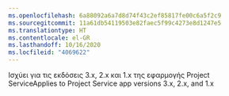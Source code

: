 ```yaml
---
ms.openlocfilehash: 6a88092a6a7d8d74f43c2ef85817fe00c6a5f2c9
ms.sourcegitcommit: 11a61db54119503e82faec5f99c4273e8d1247e5
ms.translationtype: HT
ms.contentlocale: el-GR
ms.lasthandoff: 10/16/2020
ms.locfileid: "4069622"
---
```

<span data-ttu-id="84283-101">Ισχύει για τις εκδόσεις 3.x, 2.x και 1.x της εφαρμογής Project Service</span><span class="sxs-lookup"><span data-stu-id="84283-101">Applies to Project Service app versions 3.x, 2.x, and 1.x</span></span>
